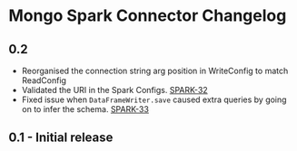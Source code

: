 # Mongo Spark Connector Changelog

## 0.2
  * Reorganised the connection string arg position in WriteConfig to match ReadConfig
  * Validated the URI in the Spark Configs. [SPARK-32](https://jira.mongodb.org/browse/SPARK-32)
  * Fixed issue when `DataFrameWriter.save` caused extra queries by going on to infer the schema. [SPARK-33](https://jira.mongodb.org/browse/SPARK-33)

## 0.1 - Initial release
